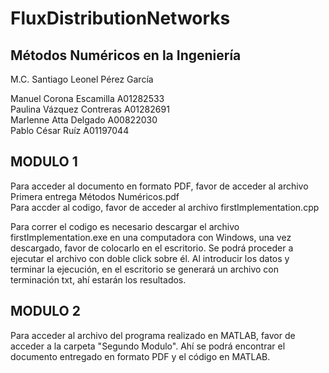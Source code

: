 # FluxDistributionNetworks

## Métodos Numéricos en la Ingeniería

M.C. Santiago Leonel Pérez García

Manuel Corona Escamilla A01282533  
Paulina Vázquez Contreras A01282691  
Marlenne Atta Delgado A00822030  
Pablo César Ruíz A01197044  


## MODULO 1
Para acceder al documento en formato PDF, favor de acceder al archivo Primera entrega Métodos Numéricos.pdf  
Para accder al codigo, favor de acceder al archivo firstImplementation.cpp  

Para correr el codigo es necesario descargar el archivo firstImplementation.exe en una computadora con Windows, una vez descargado, favor de colocarlo en el escritorio. Se podrá proceder a ejecutar el archivo con doble click sobre él. 
Al introducir los datos y terminar la ejecución, en el escritorio se generará un archivo con terminación txt, ahí estarán los resultados.

## MODULO 2

Para acceder al archivo del programa realizado en MATLAB, favor de acceder a la carpeta "Segundo Modulo". Ahí se podrá encontrar el documento entregado en formato PDF y el código en MATLAB.